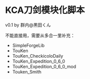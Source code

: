 # KCA刀剑模块化脚本
v0.1 by 群内@黒田くん

不能直接用，需要从多合一里补充：
* SimpleForgeLib
* TouKen
* TouKen_CheckicoloDaily
* TouKen_Expedition_0_6_0
* TouKen_Expedition_0_6_0_mod
* Touken_Smith